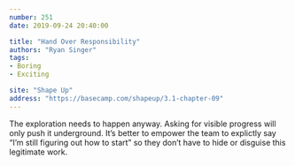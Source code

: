 ```yaml
---
number: 251
date: 2019-09-24 20:40:00

title: "Hand Over Responsibility"
authors: "Ryan Singer"
tags:
- Boring
- Exciting

site: "Shape Up"
address: "https://basecamp.com/shapeup/3.1-chapter-09"
---
```


The exploration needs to happen anyway. Asking for visible progress will only push it underground. It’s better to empower the team to explictly say “I’m still figuring out how to start” so they don’t have to hide or disguise this legitimate work.

